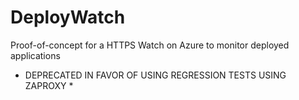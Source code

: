 DeployWatch
===========

Proof-of-concept for a HTTPS Watch on Azure to monitor deployed applications

*  DEPRECATED IN FAVOR OF USING REGRESSION TESTS USING ZAPROXY *
